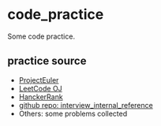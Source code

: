 # code_practice
Some code practice.


## practice source

* [ProjectEuler][1]
* [LeetCode OJ][2]
* [HanckerRank][3]
* [github repo: interview_internal_reference][4]
* Others: some problems collected




[1]:    https://projecteuler.net    "ProjectEuler"
[2]:    https://oj.leetcode.com/problemset/algorithms/     "LeetCode OJ"
[3]:    https://www.hackerrank.com/    "HanckerRank"
[4]:    https://github.com/0voice/interview_internal_reference